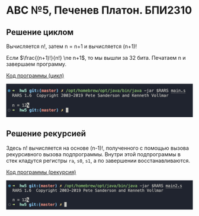 # АВС №5, Печенев Платон. БПИ2310

## Решение циклом

Вычисляется n!, затем n = n+1 и вычисляется (n+1)!

Если $\frac{(n+1)!}{n!} \ne n+1$, то мы вышли за 32 бита. Печатаем n и завершаем программу.

[Код программы (цикл)](./main.s)

![Запуск программы (цикл)](./assets/pic1.png)

## Решение рекурсией

Здесь n! вычисляется на основе (n-1)!, полученного с помощью вызова рекурсивного вызова подпрограммы. Внутри этой подпрограммы в стек кладутся регистры `ra`, `s0`, `s1`, а по завершении восстанавливаются.

[Код программы (рекурсия)](./main2.s)

![Запуск программы (рекурсия)](./assets/pic2.png)
